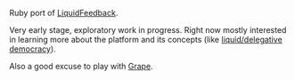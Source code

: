 Ruby port of [LiquidFeedback](http://liquidfeedback.org).

Very early stage, exploratory work in progress. Right now mostly interested in learning more about the platform and its concepts (like [liquid/delegative democracy](http://en.wikipedia.org/wiki/Delegative_democracy)).

Also a good excuse to play with [Grape](https://github.com/intridea/grape).